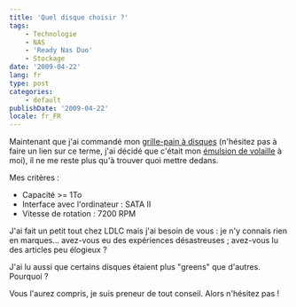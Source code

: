 ```yaml
---
title: 'Quel disque choisir ?'
tags:
    - Technologie
    - NAS
    - 'Ready Nas Duo'
    - Stockage
date: '2009-04-22'
lang: fr
type: post
categories:
    - default
publishDate: '2009-04-22'
locale: fr_FR
---
```


Maintenant que j'ai commandé mon [grille-pain à disques](/2009/02/quel-serveur-nas-pour-la-maison/) (n'hésitez pas à faire un lien sur ce terme, j'ai décidé que c'était mon [émulsion de volaille](http://www.teulliac.com/killzone-2-sinvite-au-sony-style-store/) à moi), il ne me reste plus qu'à trouver quoi mettre dedans.

Mes critères&nbsp;:

*   Capacité &gt;= 1To
*   Interface avec l'ordinateur&nbsp;: SATA II
*   Vitesse de rotation&nbsp;: 7200 RPM

J'ai fait un petit tout chez LDLC mais j'ai besoin de vous : je n'y connais rien en marques… avez-vous eu des expériences désastreuses ; avez-vous lu des articles peu élogieux&nbsp;?

J'ai lu aussi que certains disques étaient plus "greens" que d'autres. Pourquoi&nbsp;?

Vous l'aurez compris, je suis preneur de tout conseil. Alors n'hésitez pas&nbsp;!